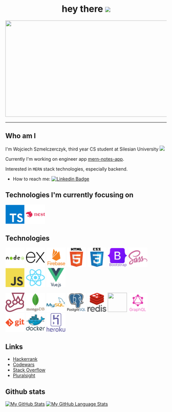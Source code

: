 <div id="header" align="center">

  <h1>
    hey there
    <img src="https://media.giphy.com/media/hvRJCLFzcasrR4ia7z/giphy.gif" width="30px"/>
  </h1>
</div>
<div align="center">
  <img src="https://media.giphy.com/media/dWesBcTLavkZuG35MI/giphy.gif" width="600" height="300"/>
</div>

---

## Who am I

I'm Wojciech Szmelczerczyk, third year CS student at Silesian University <img src="https://media.giphy.com/media/WUlplcMpOCEmTGBtBW/giphy.gif" width="30">

Currently I'm working on engineer app [mern-notes-app](https://github.com/wojciechszmelczerczyk/mern-notes-app).

Interested in `MERN` stack technologies, especially backend.

- How to reach me: [![Linkedin Badge](https://img.shields.io/badge/-wojciechszmelczerczyk-blue?style=flat&logo=Linkedin&logoColor=white)](https://www.linkedin.com/in/wojciechszmelczerczyk/)

## Technologies I'm currently focusing on

<p float="left">
  <img src="https://raw.githubusercontent.com/devicons/devicon/1119b9f84c0290e0f0b38982099a2bd027a48bf1/icons/typescript/typescript-original.svg"       height="60" width="60">
  <img src="https://raw.githubusercontent.com/devicons/devicon/1119b9f84c0290e0f0b38982099a2bd027a48bf1/icons/nestjs/nestjs-plain-wordmark.svg"   height="60" width="60">
</p>

## Technologies

<p float="left">
  <img src="https://raw.githubusercontent.com/devicons/devicon/1119b9f84c0290e0f0b38982099a2bd027a48bf1/icons/nodejs/nodejs-original-wordmark.svg" height="60" width="60">
  <img src="https://raw.githubusercontent.com/devicons/devicon/1119b9f84c0290e0f0b38982099a2bd027a48bf1/icons/express/express-original.svg" height="60" width="60">
  <img src="https://raw.githubusercontent.com/devicons/devicon/1119b9f84c0290e0f0b38982099a2bd027a48bf1/icons/firebase/firebase-plain-wordmark.svg" height="60" width="60">
  <img src="https://raw.githubusercontent.com/devicons/devicon/1119b9f84c0290e0f0b38982099a2bd027a48bf1/icons/html5/html5-original-wordmark.svg" height="60" width="60">
 <img src="https://raw.githubusercontent.com/devicons/devicon/1119b9f84c0290e0f0b38982099a2bd027a48bf1/icons/css3/css3-original-wordmark.svg" height="60" width="60">
  <img src="https://raw.githubusercontent.com/devicons/devicon/1119b9f84c0290e0f0b38982099a2bd027a48bf1/icons/bootstrap/bootstrap-original-wordmark.svg"
height="60" width="60">
 <img src="https://raw.githubusercontent.com/devicons/devicon/1119b9f84c0290e0f0b38982099a2bd027a48bf1/icons/sass/sass-original.svg" height="60" width="60">
  <img src="https://raw.githubusercontent.com/devicons/devicon/1119b9f84c0290e0f0b38982099a2bd027a48bf1/icons/javascript/javascript-original.svg" height="60" width="60">
  <img src="https://raw.githubusercontent.com/devicons/devicon/1119b9f84c0290e0f0b38982099a2bd027a48bf1/icons/react/react-original.svg" height="60" width="60">
  <img src="https://raw.githubusercontent.com/devicons/devicon/1119b9f84c0290e0f0b38982099a2bd027a48bf1/icons/vuejs/vuejs-original-wordmark.svg" height="60" width="60">
<p float="left">

  <img src="https://raw.githubusercontent.com/devicons/devicon/1119b9f84c0290e0f0b38982099a2bd027a48bf1/icons/jest/jest-plain.svg" height="60" width="60">
  <img src="https://raw.githubusercontent.com/devicons/devicon/1119b9f84c0290e0f0b38982099a2bd027a48bf1/icons/mongodb/mongodb-original-wordmark.svg" height="60" width="60">
  <img src="https://raw.githubusercontent.com/devicons/devicon/1119b9f84c0290e0f0b38982099a2bd027a48bf1/icons/mysql/mysql-original-wordmark.svg" 
height="60" width="60">
  <img src="https://raw.githubusercontent.com/devicons/devicon/1119b9f84c0290e0f0b38982099a2bd027a48bf1/icons/postgresql/postgresql-original-wordmark.svg" 
height="60" width="60">
<img src="https://raw.githubusercontent.com/devicons/devicon/1119b9f84c0290e0f0b38982099a2bd027a48bf1/icons/redis/redis-original-wordmark.svg" 
height="60" width="60">
<img src="https://user-images.githubusercontent.com/25181517/117208135-11134380-adf5-11eb-8878-040fd0f015b2.png" height="60" width="60">
 <img src="https://raw.githubusercontent.com/devicons/devicon/1119b9f84c0290e0f0b38982099a2bd027a48bf1/icons/graphql/graphql-plain-wordmark.svg" 
height="60" width="60">
<img src="https://raw.githubusercontent.com/devicons/devicon/1119b9f84c0290e0f0b38982099a2bd027a48bf1/icons/git/git-plain-wordmark.svg" height="60" width="60">
<img src="https://raw.githubusercontent.com/devicons/devicon/1119b9f84c0290e0f0b38982099a2bd027a48bf1/icons/docker/docker-original-wordmark.svg" height="60" width="60">
<img src="https://raw.githubusercontent.com/devicons/devicon/1119b9f84c0290e0f0b38982099a2bd027a48bf1/icons/heroku/heroku-original-wordmark.svg" height="60" width="60">
</p>

## Links

- [Hackerrank](https://www.hackerrank.com/wszmelczerczyk)
- [Codewars](https://www.codewars.com/users/wszmelczerczyk)
- [Stack Overflow](https://stackoverflow.com/users/15799991/wszmelczerczyk)
- [Pluralsight](https://app.pluralsight.com/profile/wszmelczerczyk)

## Github stats

[![My GitHub Stats](https://github-readme-stats.vercel.app/api/?username=wojciechszmelczerczyk&count_private=true&theme=tokyonight&showicons=true)](https://github-readme-stats.vercel.app/api?username=wojciechszmelczerczyk&show_icons=true&count_private=true)
[![My GitHub Language Stats](https://github-readme-stats.vercel.app/api/top-langs/?username=wojciechszmelczerczyk&langs_count=5&theme=tokyonight)](https://github-readme-stats.vercel.app/api/top-langs/?username=wojciechszmelczerczyk&count_private=true&hide=c)

